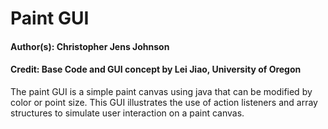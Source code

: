 # Paint GUI

#### Author(s): Christopher Jens Johnson
#### Credit: Base Code and GUI concept by Lei Jiao, University of Oregon


The paint GUI is a simple paint canvas using java that can be modified by color or point size. This GUI illustrates the use of action listeners and array structures to simulate user interaction on a paint canvas.

